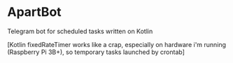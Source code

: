 # ApartBot
Telegram bot for scheduled tasks written on Kotlin

[Kotlin fixedRateTimer works like a crap, especially on hardware i'm running (Raspberry Pi 3B+), so temporary tasks launched by crontab]
